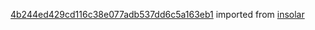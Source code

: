 [4b244ed429cd116c38e077adb537dd6c5a163eb1](https://github.com/insolar/insolar/commit/4b244ed429cd116c38e077adb537dd6c5a163eb1) imported from [insolar](https://github.com/insolar/insolar)
